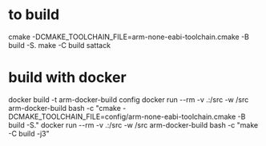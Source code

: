 # to build

cmake -DCMAKE_TOOLCHAIN_FILE=arm-none-eabi-toolchain.cmake -B build -S.
make -C build sattack


# build with docker
docker build -t arm-docker-build config
docker run --rm -v .:/src -w /src arm-docker-build bash -c "cmake -DCMAKE_TOOLCHAIN_FILE=config/arm-none-eabi-toolchain.cmake -B build -S."
docker run --rm -v .:/src -w /src arm-docker-build bash -c "make -C build -j3"
